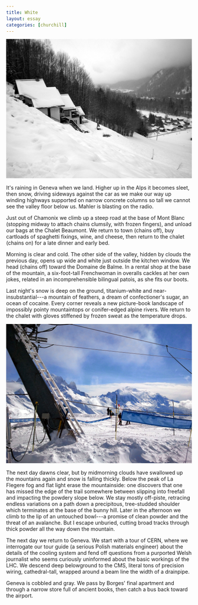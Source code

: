 ```yaml
---
title: White
layout: essay
categories: [churchill]
---
```


<img src='../attachments/white-1.jpg' />

It's raining in Geneva when we land. 
Higher up in the Alps it becomes sleet, then snow, 
driving sideways against the car 
as we make our way up winding highways 
supported on narrow concrete columns 
so tall we cannot see the valley
floor below us. 
Mahler is blasting on the radio.

Just out of Chamonix 
we climb up a steep road at the base of Mont Blanc
(stopping midway to attach chains clumsily, with frozen fingers), 
and unload our bags at the Chalet Beaumont. 
We return to town (chains off), 
buy cartloads of spaghetti fixings, wine, and cheese, 
then return to the chalet (chains on) 
for a late dinner and early bed.

Morning is clear and cold. 
The other side of the valley, 
hidden by clouds the previous day, 
opens up wide and white just outside the kitchen window. 
We head (chains off) toward the Domaine de Balme.
In a rental shop at the base of the mountain,
a six-foot-tall Frenchwoman in overalls
cackles at her own jokes,
related in an incomprehensible bilingual patois,
as she fits our boots.

Last night's snow is deep on the ground, 
titanium-white and near-insubstantial---a 
mountain of feathers, 
a dream of confectioner's sugar, 
an ocean of cocaine. 
Every corner reveals a new picture-book landscape 
of impossibly pointy mountaintops
or conifer-edged alpine rivers.
We return to the chalet
with gloves stiffened by frozen sweat
as the temperature drops.

<img src='../attachments/white-2.jpg' />

The next day dawns clear, 
but by midmorning clouds have swallowed up the mountains again
and snow is falling thickly.
Below the peak of La Flegere fog and flat light erase the mountainside:
one discovers that one has missed the edge of the trail
somewhere between slipping into freefall
and impacting the powdery slope below.
We stay mostly off-piste, 
retracing endless variations 
on a path down a precipitous, tree-studded shoulder
which terminates at the base of the bunny hill.
Later in the afternoon we climb 
to the lip of an untouched bowl---a
promise of clean powder
and the threat of an avalanche.
But I escape unburied,
cutting broad tracks through thick powder
all the way down the mountain.

The next day we return to Geneva.
We start with a tour of CERN,
where we interrogate our tour guide
(a serious Polish materials engineer)
about the details of the cooling system
and fend off questions from a purported Welsh journalist
who seems curiously uninformed
about the basic workings of the LHC.
We descend deep belowground to the CMS,
literal tons of precision wiring, cathedral-tall,
wrapped around a beam line the width of a drainpipe.

Geneva is cobbled and gray.
We pass by Borges' final apartment
and through a narrow store full of ancient books,
then catch a bus back toward the airport.
